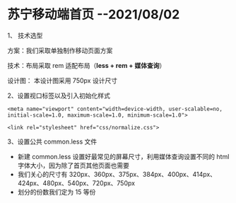 # 苏宁移动端首页 --2021/08/02

1、 技术选型

方案：我们采取单独制作移动页面方案

技术：布局采取 rem 适配布局（**less + rem + 媒体查询**）

设计图： 本设计图采用 750px 设计尺寸

2、设置视口标签以及引入初始化样式

```
<meta name="viewport" content="width=device-width, user-scalable=no,         initial-scale=1.0, maximum-scale=1.0, minimum-scale=1.0">

<link rel="stylesheet" href="css/normalize.css">
```

3、设置公共 common.less 文件

-   新建 common.less 设置好最常见的屏幕尺寸，利用媒体查询设置不同的 html 字体大小，因为除了首页其他页面也需要
-   我们关心的尺寸有 320px、360px、375px、384px、400px、414px、424px、480px、540px、720px、750px
-   划分的份数我们定为 15 等份
